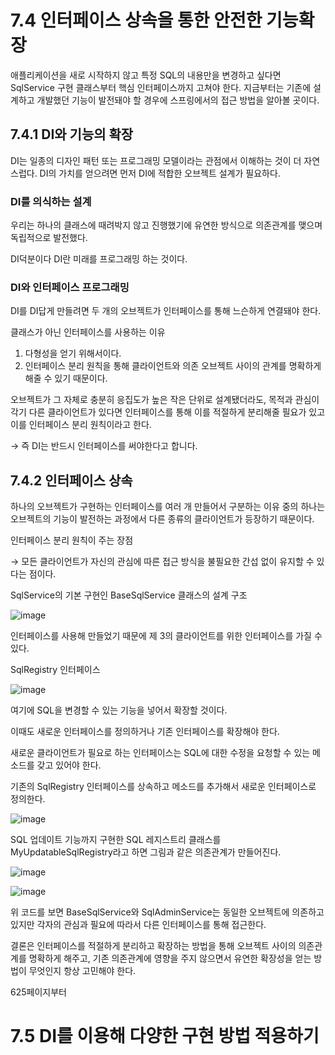 # 7.4 인터페이스 상속을 통한 안전한 기능확장

애플리케이션을 새로 시작하지 않고 특정 SQL의 내용만을 변경하고 싶다면 SqlService 구현 클래스부터 핵심 인터페이스까지 고쳐야 한다. 지금부터는 기존에 설계하고 개발했던 기능이 발전돼야 할 경우에 스프링에서의 접근 방법을 알아볼 곳이다.

## 7.4.1 DI와 기능의 확장

DI는 일종의 디자인 패턴 또는 프로그래밍 모델이라는 관점에서 이해하는 것이 더 자연스럽다. DI의 가치를 얻으려면 먼저 DI에 적합한 오브젝트 설계가 필요하다.

### DI를 의식하는 설계

우리는 하나의 클래스에 때려박지 않고 진행했기에 유연한 방식으로 의존관계를 맺으며 독립적으로 발전했다.

DI덕분이다 DI란 미래를 프로그래밍 하는 것이다.

### DI와 인터페이스 프로그래밍

DI를 DI답게 만들려면 두 개의 오브젝트가 인터페이스를 통해 느슨하게 연결돼야 한다.

클래스가 아닌 인터페이스를 사용하는 이유

1. 다형성을 얻기 위해서이다.
2. 인터페이스 분리 원칙을 통해 클라이언트와 의존 오브젝트 사이의 관계를 명확하게 해줄 수 있기 때문이다.

오브젝트가 그 자체로 충분히 응집도가 높은 작은 단위로 설계됐더라도, 목적과 관심이 각기 다른 클라이언트가 있다면 인터페이스를 통해 이를 적절하게 분리해줄 필요가 있고 이를 인터페이스 분리 원칙이라고 한다.

→ 즉 DI는 반드시 인터페이스를 써야한다고 합니다.

## 7.4.2 인터페이스 상속

하나의 오브젝트가 구현하는 인터페이스를 여러 개 만들어서 구분하는 이유 중의 하나는 오브젝트의 기능이 발전하는 과정에서 다른 종류의 클라이언트가 등장하기 때문이다.

인터페이스 분리 원칙이 주는 장점

→ 모든 클라이언트가 자신의 관심에 따른 접근 방식을 불필요한 간섭 없이 유지할 수 있다는 점이다.

SqlService의 기본 구현인 BaseSqlService 클래스의 설계 구조

![image](https://github.com/Team-Sopetit/server-spring-study/assets/80771842/69f33ffa-7d1a-4d92-8967-60f8b6a7ea67)

인터페이스를 사용해 만들었기 때문에 제 3의 클라이언트를 위한 인터페이스를 가질 수 있다.

SqlRegistry 인터페이스

![image](https://github.com/Team-Sopetit/server-spring-study/assets/80771842/8dffeeeb-3347-445b-b410-04f349f627a6)

여기에 SQL을 변경할 수 있는 기능을 넣어서 확장할 것이다.

이때도 새로운 인터페이스를 정의하거나 기존 인터페이스를 확장해야 한다.

새로운 클라이언트가 필요로 하는 인터페이스는 SQL에 대한 수정을 요청할 수 있는 메소드를 갖고 있어야 한다.

기존의 SqlRegistry 인터페이스를 상속하고 메소드를 추가해서 새로운 인터페이스로 정의한다.

![image](https://github.com/Team-Sopetit/server-spring-study/assets/80771842/fcaaaf31-ff1b-4cd0-89d9-84d67f5f5c56)

SQL 업데이트 기능까지 구현한 SQL 레지스트리 클래스를 MyUpdatableSqlRegistry라고 하면 그림과 같은 의존관계가 만들어진다.

![image](https://github.com/Team-Sopetit/server-spring-study/assets/80771842/7d667166-39de-4cdf-ac6f-374b21aa3126)

![image](https://github.com/Team-Sopetit/server-spring-study/assets/80771842/798df8af-348b-492c-becd-5d1b780c8c8c)

위 코드를 보면 BaseSqlService와 SqlAdminService는 동일한 오브젝트에 의존하고 있지만 각자의 관심과 필요에 따라서 다른 인터페이스를 통해 접근한다.

결론은 인터페이스를 적절하게 분리하고 확장하는 방법을 통해 오브젝트 사이의 의존관계를 명확하게 해주고, 기존 의존관계에 영향을 주지 않으면서 유연한 확장성을 얻는 방법이 무엇인지 항상 고민해야 한다.

625페이지부터

# 7.5 DI를 이용해 다양한 구현 방법 적용하기
